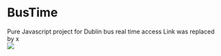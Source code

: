 # BusTime
Pure Javascript project for Dublin bus real time
access Link was replaced by x  
<img src="http://i66.tinypic.com/24y9s3p.png"/>
